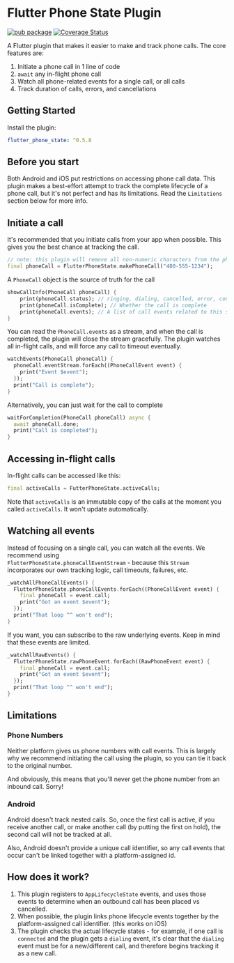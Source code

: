 # Flutter Phone State Plugin

[![pub package](https://img.shields.io/pub/v/flutter_phone_state.svg)](https://pub.dartlang.org/packages/flutter_phone_state)
[![Coverage Status](https://coveralls.io/repos/github/SunnyApp/flutter_phone_state/badge.svg?branch=master)](https://coveralls.io/github/SunnyApp/flutter_phone_state?branch=master)


A Flutter plugin that makes it easier to make and track phone calls.  The core features are:

1.  Initiate a phone call in 1 line of code
2.  `await` any in-flight phone call
3.  Watch all phone-related events for a single call, or all calls
4.  Track duration of calls, errors, and cancellations

## Getting Started

Install the plugin:

```yaml
flutter_phone_state: ^0.5.8
```

## Before you start

Both Android and iOS put restrictions on accessing phone call data. This plugin makes a 
best-effort attempt to track the complete lifecycle of a phone call, but it's not perfect and has its limitations.  Read the 
`Limitations` section below for more info.

## Initiate a call

It's recommended that you initiate calls from your app when possible.  This gives you the 
best chance at tracking the call.
```dart
// note: this plugin will remove all non-numeric characters from the phone number
final phoneCall = FlutterPhoneState.makePhoneCall("480-555-1234"); 
```

A `PhoneCall` object is the source of truth for the call

```dart
showCallInfo(PhoneCall phoneCall) {
    print(phoneCall.status); // ringing, dialing, cancelled, error, connecting, connected, timedOut, disconnected 
    print(phoneCall.isComplete); // Whether the call is complete
    print(phoneCall.events); // A list of call events related to this specific call
}
```

You can read the `PhoneCall.events` as a stream, and when the call is completed, the plugin will 
close the stream gracefully.  The plugin watches all in-flight calls, and will force any 
call to timeout eventually.
```dart
watchEvents(PhoneCall phoneCall) {
  phoneCall.eventStream.forEach((PhoneCallEvent event) {
    print("Event $event");
  });
  print("Call is complete");
}
```

Alternatively, you can just wait for the call to complete
```dart
waitForCompletion(PhoneCall phoneCall) async {
  await phoneCall.done;
  print("Call is completed");
}
```

## Accessing in-flight calls

In-flight calls can be accessed like this:
```dart
final activeCalls = FutterPhoneState.activeCalls;
```
Note that `activeCalls` is an immutable copy of the calls at the moment you called `activeCalls`.  It 
won't update automatically.

## Watching all events

Instead of focusing on a single call, you can watch all the events. We recommend using  
`FlutterPhoneState.phoneCallEventStream` - because this `Stream` incorporates our own 
tracking logic, call timeouts, failures, etc.

```dart
_watchAllPhoneCallEvents() {
  FlutterPhoneState.phoneCallEvents.forEach((PhoneCallEvent event) {
    final phoneCall = event.call;
    print("Got an event $event");
  });
  print("That loop ^^ won't end");
}
```

If you want, you can subscribe to the raw underlying events.  Keep in mind that these events are limited.

```dart
_watchAllRawEvents() {
  FlutterPhoneState.rawPhoneEvent.forEach((RawPhoneEvent event) {
    final phoneCall = event.call;
    print("Got an event $event");
  });
  print("That loop ^^ won't end");
}
```

## Limitations

### Phone Numbers

Neither platform gives us phone numbers with call events.  This is largely why we recommend initiating
the call using the plugin, so you can tie it back to the original number.

And obviously, this means that you'll never get the phone number from an inbound call.  Sorry!

### Android

Android doesn't track nested calls.  So, once the first call is active, if you receive another
call, or make another call (by putting the first on hold), the second call will not be tracked
at all.  

Also, Android doesn't provide a unique call identifier, so any call events that occur can't be linked 
together with a platform-assigned id.

## How does it work?

1.  This plugin registers to `AppLifecycleState` events, and uses those events to determine when 
an outbound call has been placed vs cancelled.
2.  When possible, the plugin links phone lifecycle events together by the platform-assigned 
call identifier. (this works on iOS)
3.  The plugin checks the actual lifecycle states - for example, if one call is `connected` and 
the plugin gets a `dialing` event, it's clear that the `dialing` event must be for a new/different call, and
therefore begins tracking it as a new call.  
